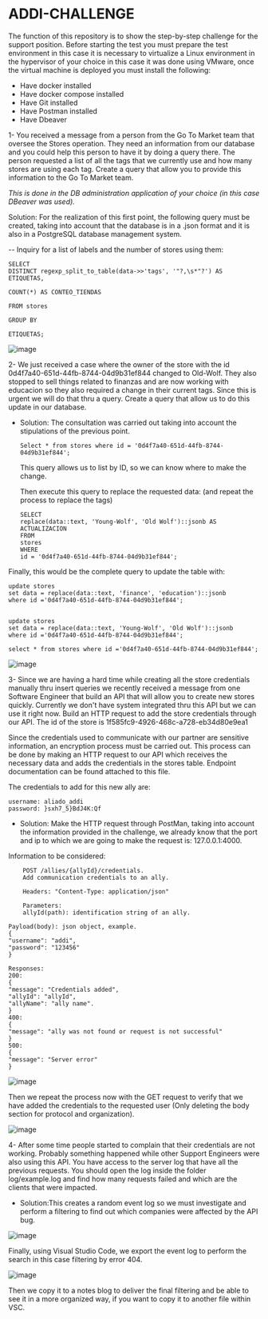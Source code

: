 # ADDI-CHALLENGE
The function of this repository is to show the step-by-step challenge for the support position.
Before starting the test you must prepare the test environment in this case it is necessary to virtualize a Linux environment in the hypervisor of your choice in this case it was done using VMware, once the virtual machine is deployed you must install the following:

* Have docker installed
* Have docker compose installed
* Have Git installed
* Have Postman installed
* Have Dbeaver

1- You received a message from a person from the Go To Market team that oversee the Stores operation. They need an information from our database and you could help this person to have it by doing a query there. The person requested a list of all the tags that we currently use and how many stores are using each tag. Create a query that allow you to provide this information to the Go To Market team. 

*This is done in the DB administration application of your choice (in this case DBeaver was used).*


Solution: For the realization of this first point, the following query must be created, taking into account that the database is in a .json format and it is also in a PostgreSQL database management system.


-- Inquiry for a list of labels and the number of stores using them:

    

    SELECT
    DISTINCT regexp_split_to_table(data->>'tags', '"?,\s*"?') AS ETIQUETAS,
  
    COUNT(*) AS CONTEO_TIENDAS

    FROM stores
  
    GROUP BY 

    ETIQUETAS; 

![image](https://github.com/esca999/ADDI-CHALLENGE/assets/152576656/08e025dd-564f-4589-a805-40473e8e70b9)


2- We just received a case where the owner of the store with the id 0d4f7a40-651d-44fb-8744-04d9b31ef844 changed to Old-Wolf. They also stopped to sell things related to finanzas and are now working with educacion so they also required a change in their current tags. Since this is urgent we will do that thru a query. Create a query that allow us to do this update in our database.

* Solution: The consultation was carried out taking into account the stipulations of the previous point.

      Select * from stores where id = '0d4f7a40-651d-44fb-8744-04d9b31ef844';

  This query allows us to list by ID, so we can know where to make the change.

  Then execute this query to replace the requested data: (and repeat the process to replace the tags)

      SELECT 
      replace(data::text, 'Young-Wolf', 'Old Wolf')::jsonb AS ACTUALIZACION
      FROM 
      stores 
      WHERE 
      id = '0d4f7a40-651d-44fb-8744-04d9b31ef844';

Finally, this would be the complete query to update the table with:

    update stores
    set data = replace(data::text, 'finance', 'education')::jsonb
    where id ='0d4f7a40-651d-44fb-8744-04d9b31ef844';


    update stores
    set data = replace(data::text, 'Young-Wolf', 'Old Wolf')::jsonb
    where id ='0d4f7a40-651d-44fb-8744-04d9b31ef844';

    select * from stores where id ='0d4f7a40-651d-44fb-8744-04d9b31ef844';

![image](https://github.com/esca999/ADDI-CHALLENGE/assets/152576656/373d23db-4c8f-469d-b12b-b6c8cc3191a9)


3- Since we are having a hard time while creating all the store credentials manually thru insert queries we recently received a message from one Software Engineer that build an API that will allow you to create new stores quickly. Currently we don't have system integrated thru this API but we can use it right now. Build an HTTP request to add the store credentials through our API. The id of the store is 1f585fc9-4926-468c-a728-eb34d80e9ea1

Since the credentials used to communicate with our partner are sensitive information, an encryption process must be carried out. This process can be done by making an HTTP request to our API which receives the necessary data and adds the credentials in the stores table. Endpoint documentation can be found attached to this file.

The credentials to add for this new ally are:

    username: aliado_addi
    password: }sxh7_5}BdJ4K:Qf

* Solution: Make the HTTP request through PostMan, taking into account the information provided in the challenge, we already know that the port and ip to which we are going to make the request is: 127.0.0.1:4000.

Information to be considered:
        
        POST /allies/{allyId}/credentials.
        Add communication credentials to an ally.

        Headers: "Content-Type: application/json"

        Parameters:
        allyId(path): identification string of an ally.

    Payload(body): json object, example.
    {
	"username": "addi",
	"password": "123456"
    }

    Responses:
    200: 
    {
	"message": "Credentials added",
	"allyId": "allyId",
	"allyName": "ally name".
    }
    400:
    {
	"message": "ally was not found or request is not successful"
    }
    500:
    {
	"message": "Server error"
    }    

![image](https://github.com/esca999/ADDI-CHALLENGE/assets/152576656/67ced6d7-80b2-4038-94f1-61b429f01617)

Then we repeat the process now with the GET request to verify that we have added the credentials to the requested user (Only deleting the body section for protocol and organization).

![image](https://github.com/esca999/ADDI-CHALLENGE/assets/152576656/b33f066b-0f66-4f55-8c2f-18312dcb470d)

4- After some time people started to complain that their credentials are not working. Probably something happened while other Support Engineers were also using this API. You have access to the server log that have all the previous requests. You should open the log inside the folder log/example.log and find how many requests failed and which are the clients that were impacted.

* Solution:This creates a random event log so we must investigate and perform a filtering to find out which companies were affected by the API bug.

![image](https://github.com/esca999/ADDI-CHALLENGE/assets/152576656/ff37e652-f1e8-40f3-907e-be2b6595714d)

Finally, using Visual Studio Code, we export the event log to perform the search in this case filtering by error 404. 

![image](https://github.com/esca999/ADDI-CHALLENGE/assets/152576656/e4536a99-d85d-4a30-ace2-28ca333bbd10)

Then we copy it to a notes blog to deliver the final filtering and be able to see it in a more organized way, if you want to copy it to another file within VSC.

